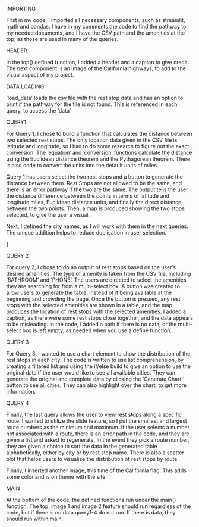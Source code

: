 IMPORTING 

First in my code, I imported all necessary components, such as streamlit, math and pandas. I have in my comments the code to find the pathway to my needed documents, and I have the CSV path and the amenities at the top, as those are used in many of the queries. 

 

HEADER 

In the top() defined function, I added a header and a caption to give credit. The next component is an image of the California highways, to add to the visual aspect of my project. 

 

DATA LOADING 

‘load_data’ loads the csv file with the rest stop data and has an option to print if the pathway for the file is not found. This is referenced in each query, to access the ‘data’. 

 

QUERY1 

For Query 1, I chose to build a function that calculates the distance between two selected rest stops. The only location data given in the CSV file is latitude and longitude, so I had to do some research to figure out the exact conversion. The ‘equation’ and ‘conversion’ functions calculate the distance using the Euclidean distance theorem and the Pythagorean theorem. There is also code to convert the units into the default units of miles.  

 

Query 1 has users select the two rest stops and a button to generate the distance between them. Rest Stops are not allowed to be the same, and there is an error pathway if the two are the same. The output tells the user the distance difference between the points in terms of latitude and longitude miles, Euclidean distance units, and finally the direct distance between the two points. Then, a map is produced showing the two stops selected, to give the user a visual.  

 

Next, I defined the city names, as I will work with them in the next queries. The unique addition helps to reduce duplication in user selection.  

 ]

QUERY 2

For query 2, I chose to do an output of rest stops based on the user’s desired amenities. The type of amenity is taken from the CSV file, including ‘BATHROOM’ and ‘PHONE’. The users are directed to select the amenities they are searching for from a multi-select box. A button was created to allow users to generate the table, instead of it being available at the beginning and crowding the page. Once the button is pressed, any rest stops with the selected amenities are shown in a table, and the map produces the location of rest stops with the selected amenities. I added a caption, as there were some rest stops close together, and the data appears to be misleading. In the code, I added a path if there is no data, or the multi-select box is left empty, as needed when you use a define function.  

 

QUERY 3 

For Query 3, I wanted to use a chart element to show the distribution of the rest stops in each city. The code is written to use list comprehension, by creating a filtered list and using the if/else build to give an option to use the original data if the user would like to see all available cities. They can generate the original and complete data by clicking the ‘Generate Chart!’ button to see all cities. They can also highlight over the chart, to get more information. 

 

QUERY 4 

Finally, the last query allows the user to view rest stops along a specific route. I wanted to utilize the slide feature, so I put the smallest and largest route numbers as the minimum and maximum. If the user selects a number not associated with a route, there is an error path in the code, and they are given a list and asked to regenerate. In the event they pick a route number, they are given a choice to sort the data in the generated table alphabetically, either by city or by rest stop name. There is also a scatter plot that helps users to visualize the distribution of rest stops by route. 

 

Finally, I inserted another image, this time of the California flag. This adds some color and is on theme with the site.  

 

MAIN 

At the bottom of the code, the defined functions run under the main() function. The top, image 1 and image 2 feature should run regardless of the code, but if there is no data query1-4 do not run. If there is data, they should run within main.  
